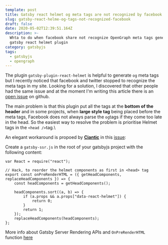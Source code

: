 ```yaml
---
template: post
title: Gatsby react helmet og meta tags are not recognized by facebook
slug: gatsby-react-helme-og-tags-not-recognized-facebook
draft: false
date: 2020-05-02T12:39:51.164Z
description: >-
  Whta to do when facebook share not recognize OpenGraph meta tags generated by
  gatsby react helmet plugin
category: gatsbyjs
tags:
  - gatsbyjs
  - opengraph
---
```

The plugin `gatsby-plugin-react-helmet` is helpful to generate `og` meta tags but I recently noticed that facebook and twitter stopped to recognize the meta tags in my site. Looking for a solution, I discovered that other people had the same issue and at the moment I'm writing this article there is an [open issue](https://github.com/gatsbyjs/gatsby/issues/22908) on github.

The main problem is that this plugin put all the tags at the **bottom of the header** and in some projects, when **large style tag** being placed before the meta tags, Facebook does not always parse the `og`tags if they come too late in the head. So the easiest way to resolve the problem is prioritise Helmet tags in the `<head />`tag.\

An elegant workaround is propoed by **[Ciantic](https://github.com/Ciantic)** in this [issue](https://github.com/gatsbyjs/gatsby/issues/22206):

Create a `gatsby-ssr.js` in the root of your gatsbyjs project with the following content:

```
var React = require("react");

// Hack, to reorder the helmet components as first in <head> tag
export const onPreRenderHTML = ({ getHeadComponents, replaceHeadComponents }) => {
    const headComponents = getHeadComponents();

    headComponents.sort((a, b) => {
        if (a.props && a.props["data-react-helmet"]) {
            return 0;
        }
        return 1;
    });
    replaceHeadComponents(headComponents);
};
```

More info about Gatsby Server Rendering APIs and `OnPreRenderHTML `function [here](https://www.gatsbyjs.org/docs/ssr-apis/#onPreRenderHTML)